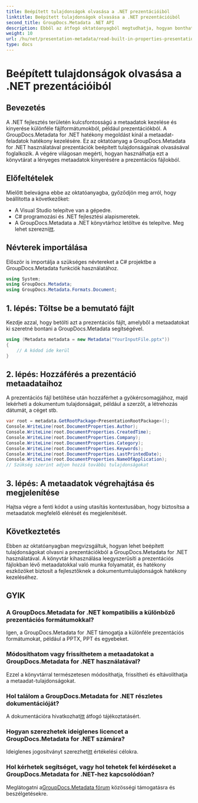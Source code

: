 ```yaml
---
title: Beépített tulajdonságok olvasása a .NET prezentációiból
linktitle: Beépített tulajdonságok olvasása a .NET prezentációiból
second_title: GroupDocs.Metadata .NET API
description: Ebből az átfogó oktatóanyagból megtudhatja, hogyan bonthat ki beépített tulajdonságokat a prezentációkból a GroupDocs.Metadata for .NET segítségével.
weight: 10
url: /hu/net/presentation-metadata/read-built-in-properties-presentations/
type: docs
---
```

# Beépített tulajdonságok olvasása a .NET prezentációiból

## Bevezetés
A .NET fejlesztés területén kulcsfontosságú a metaadatok kezelése és kinyerése különféle fájlformátumokból, például prezentációkból. A GroupDocs.Metadata for .NET hatékony megoldást kínál a metaadat-feladatok hatékony kezelésére. Ez az oktatóanyag a GroupDocs.Metadata for .NET használatával prezentációk beépített tulajdonságainak olvasásával foglalkozik. A végére világosan megérti, hogyan használhatja ezt a könyvtárat a lényeges metaadatok kinyerésére a prezentációs fájlokból.
## Előfeltételek
Mielőtt belevágna ebbe az oktatóanyagba, győződjön meg arról, hogy beállította a következőket:
- A Visual Studio telepítve van a gépedre.
- C# programozási és .NET fejlesztési alapismeretek.
-  A GroupDocs.Metadata a .NET könyvtárhoz letöltve és telepítve. Meg lehet szerezni[itt](https://releases.groupdocs.com/metadata/net/).

## Névterek importálása
Először is importálja a szükséges névtereket a C# projektbe a GroupDocs.Metadata funkciók használatához.
```csharp
using System;
using GroupDocs.Metadata;
using GroupDocs.Metadata.Formats.Document;
```
## 1. lépés: Töltse be a bemutató fájlt
Kezdje azzal, hogy betölti azt a prezentációs fájlt, amelyből a metaadatokat ki szeretné bontani a GroupDocs.Metadata segítségével.
```csharp
using (Metadata metadata = new Metadata("YourInputFile.pptx"))
{
    // A kódod ide kerül
}
```
## 2. lépés: Hozzáférés a prezentáció metaadataihoz
A prezentációs fájl betöltése után hozzáférhet a gyökércsomagjához, majd lekérheti a dokumentum tulajdonságait, például a szerzőt, a létrehozás dátumát, a céget stb.
```csharp
var root = metadata.GetRootPackage<PresentationRootPackage>();
Console.WriteLine(root.DocumentProperties.Author);
Console.WriteLine(root.DocumentProperties.CreatedTime);
Console.WriteLine(root.DocumentProperties.Company);
Console.WriteLine(root.DocumentProperties.Category);
Console.WriteLine(root.DocumentProperties.Keywords);
Console.WriteLine(root.DocumentProperties.LastPrintedDate);
Console.WriteLine(root.DocumentProperties.NameOfApplication);
// Szükség szerint adjon hozzá további tulajdonságokat
```
## 3. lépés: A metaadatok végrehajtása és megjelenítése
Hajtsa végre a fenti kódot a using utasítás kontextusában, hogy biztosítsa a metaadatok megfelelő elérését és megjelenítését.

## Következtetés
Ebben az oktatóanyagban megvizsgáltuk, hogyan lehet beépített tulajdonságokat olvasni a prezentációkból a GroupDocs.Metadata for .NET használatával. A könyvtár kihasználása leegyszerűsíti a prezentációs fájlokban lévő metaadatokkal való munka folyamatát, és hatékony eszközöket biztosít a fejlesztőknek a dokumentumtulajdonságok hatékony kezeléséhez.

## GYIK
### A GroupDocs.Metadata for .NET kompatibilis a különböző prezentációs formátumokkal?
Igen, a GroupDocs.Metadata for .NET támogatja a különféle prezentációs formátumokat, például a PPTX, PPT és egyebeket.
### Módosíthatom vagy frissíthetem a metaadatokat a GroupDocs.Metadata for .NET használatával?
Ezzel a könyvtárral természetesen módosíthatja, frissítheti és eltávolíthatja a metaadat-tulajdonságokat.
### Hol találom a GroupDocs.Metadata for .NET részletes dokumentációját?
 A dokumentációra hivatkozhat[itt](https://tutorials.groupdocs.com/metadata/net/) átfogó tájékoztatásért.
### Hogyan szerezhetek ideiglenes licencet a GroupDocs.Metadata for .NET számára?
 Ideiglenes jogosítványt szerezhet[itt](https://purchase.groupdocs.com/temporary-license/) értékelési célokra.
### Hol kérhetek segítséget, vagy hol tehetek fel kérdéseket a GroupDocs.Metadata for .NET-hez kapcsolódóan?
 Meglátogatni a[GroupDocs.Metadata fórum](https://forum.groupdocs.com/c/metadata/14) közösségi támogatásra és beszélgetésekre.